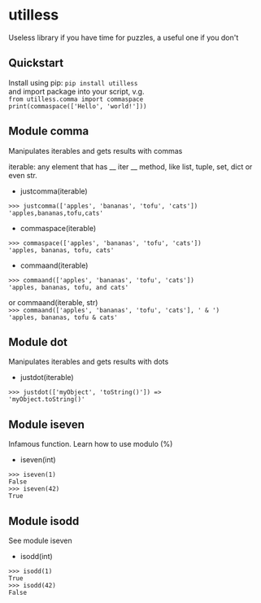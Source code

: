 # utilless
Useless library if you have time for puzzles, a useful one if you don't

## Quickstart
Install using pip: `pip install utilless`  
and import package into your script, v.g.  
`from utilless.comma import commaspace`  
`print(commaspace(['Hello', 'world!']))`

## Module comma
Manipulates iterables and gets results with commas

iterable: any element that has __ iter __ method, like
list, tuple, set, dict or even str.

* justcomma(iterable)

`>>> justcomma(['apples', 'bananas', 'tofu', 'cats'])`  
`'apples,bananas,tofu,cats'`


* commaspace(iterable)

`>>> commaspace(['apples', 'bananas', 'tofu', 'cats'])`  
`'apples, bananas, tofu, cats'`

* commaand(iterable)

`>>> commaand(['apples', 'bananas', 'tofu', 'cats'])`  
`'apples, bananas, tofu, and cats'`

or commaand(iterable, str)  
`>>> commaand(['apples', 'bananas', 'tofu', 'cats'], ' & ')`  
`'apples, bananas, tofu & cats'`

## Module dot
Manipulates iterables and gets results with dots

* justdot(iterable)

`>>> justdot(['myObject', 'toString()']) => `   
`'myObject.toString()'`

## Module iseven
Infamous function. Learn how to use modulo (%)

* iseven(int)

`>>> iseven(1)`   
`False`  
`>>> iseven(42)`  
`True`  

## Module isodd 
See module iseven 

* isodd(int)

`>>> isodd(1)`   
`True`   
`>>> isodd(42)`   
`False`  